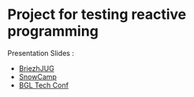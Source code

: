 # Project for testing reactive programming #

Presentation Slides : 

- [BriezhJUG](https://lesfurets.github.io/lf-reactive/slides/html/reactive-programming-breizhjug.html)
- [SnowCamp](https://lesfurets.github.io/lf-reactive/slides/html/reactive-programming-snowcamp.html)
- [BGL Tech Conf](https://lesfurets.github.io/lf-reactive/slides/html/reactive-programming-bgl-tech.html)